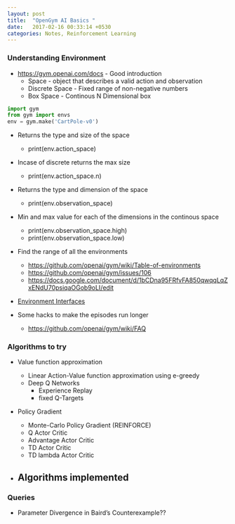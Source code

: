 ```yaml
---
layout: post
title:  "OpenGym AI Basics "
date:   2017-02-16 00:33:14 +0530
categories: Notes, Reinforcement Learning
---
```



### Understanding Environment

- https://gym.openai.com/docs - Good introduction
    - Space - object that describes a valid action and observation
    - Discrete Space - Fixed range of non-negative numbers
    - Box Space - Continous N Dimensional box 

```python
import gym
from gym import envs
env = gym.make('CartPole-v0')
```
- Returns the type and size of the space
    - print(env.action_space)
- Incase of discrete returns the max size
    - print(env.action_space.n)
- Returns the type and dimension of the space
    - print(env.observation_space)
- Min and max value for each of the dimensions in the continous space
    - print(env.observation_space.high)
    - print(env.observation_space.low)

- Find the range of all the environments
    - https://github.com/openai/gym/wiki/Table-of-environments
    - https://github.com/openai/gym/issues/106
    - https://docs.google.com/document/d/1bCDna95FRfvFA850qwqqLqZxENdU70psiqaOGob9oLI/edit
- [Environment Interfaces](https://github.com/openai/gym/blob/master/gym/core.py)

- Some hacks to make the episodes run longer
    - https://github.com/openai/gym/wiki/FAQ

### Algorithms to try

- Value function approximation
    - Linear Action-Value function approximation using e-greedy 
    - Deep Q Networks
        - Experience Replay
        - fixed Q-Targets
- Policy Gradient
    - Monte-Carlo Policy Gradient (REINFORCE)
    - Q Actor Critic
    - Advantage Actor Critic
    - TD Actor Critic
    - TD lambda Actor Critic

- Algorithms implemented
    - 

### Queries

- Parameter Divergence in Baird’s Counterexample??